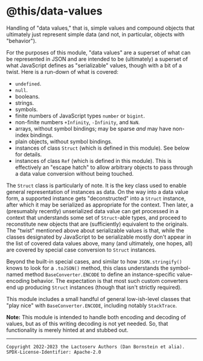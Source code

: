 @this/data-values
=================

Handling of "data values," that is, simple values and compound objects that
ultimately just represent simple data (and not, in particular, objects with
"behavior").

For the purposes of this module, "data values" are a superset of what can be
represented in JSON and are intended to be (ultimately) a superset of what
JavaScript defines as "serializable" values, though with a bit of a twist. Here
is a run-down of what is covered:

* `undefined`.
* `null`.
* booleans.
* strings.
* symbols.
* finite numbers of JavaScript types `number` or `bigint`.
* non-finite numbers `+Infinity`, `-Infinity`, and `NaN`.
* arrays, without symbol bindings; may be sparse _and_ may have non-index
  bindings.
* plain objects, without symbol bindings.
* instances of class `Struct` (which is defined in this module). See below for
  details.
* instances of class `Ref` (which is defined in this module). This is
  effectively an "escape hatch" to allow arbitrary objects to pass through a
  data value conversion without being touched.

The `Struct` class is particularly of note. It is the key class used to enable
general representation of instances as data. On the way into a data value form,
a supported instance gets "deconstructed" into a `Struct` instance, after which
it may be serialized as appropriate for the context. Then later, a (presumably
recently) unserialized data value can get processed in a context that
understands some set of `Struct`-able types, and proceed to reconstitute new
objects that are (sufficiently) equivalent to the originals. The "twist"
mentioned above about serializable values is that, while the classes designated
by JavaScript to be serializable mostly don't appear in the list of covered data
values above, many (and ultimately, one hopes, all) are covered by special case
conversion to `Struct` instances.

Beyond the built-in special cases, and similar to how `JSON.stringify()`
knows to look for a `.toJSON()` method, this class understands the symbol-named
method `BaseConverter.ENCODE` to define an instance-specific value-encoding
behavior. The expectation is that most such custom converters end up producing
`Struct` instances (though that isn't strictly required).

This module includes a small handful of general low-ish-level classes that
"play nice" with `BaseConverter.ENCODE`, including notably `StackTrace`.

**Note:** This module is intended to handle both encoding and decoding of
values, but as of this writing decoding is not yet needed. So, that
functionality is merely hinted at and stubbed out.

- - - - - - - - - -
```
Copyright 2022-2023 the Lactoserv Authors (Dan Bornstein et alia).
SPDX-License-Identifier: Apache-2.0
```
